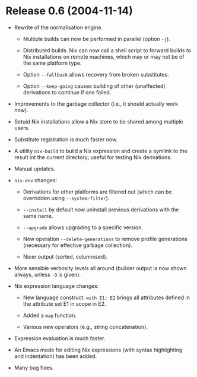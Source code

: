 # Release 0.6 (2004-11-14)

  - Rewrite of the normalisation engine.
    
      - Multiple builds can now be performed in parallel (option `-j`).
    
      - Distributed builds. Nix can now call a shell script to forward
        builds to Nix installations on remote machines, which may or may
        not be of the same platform type.
    
      - Option `--fallback` allows recovery from broken substitutes.
    
      - Option `--keep-going` causes building of other (unaffected)
        derivations to continue if one failed.

  - Improvements to the garbage collector (i.e., it should actually work
    now).

  - Setuid Nix installations allow a Nix store to be shared among
    multiple users.

  - Substitute registration is much faster now.

  - A utility `nix-build` to build a Nix expression and create a symlink
    to the result int the current directory; useful for testing Nix
    derivations.

  - Manual updates.

  - `nix-env` changes:
    
      - Derivations for other platforms are filtered out (which can be
        overridden using `--system-filter`).
    
      - `--install` by default now uninstall previous derivations with
        the same name.
    
      - `--upgrade` allows upgrading to a specific version.
    
      - New operation `--delete-generations` to remove profile
        generations (necessary for effective garbage collection).
    
      - Nicer output (sorted, columnised).

  - More sensible verbosity levels all around (builder output is now
    shown always, unless `-Q` is given).

  - Nix expression language changes:
    
      - New language construct: `with
                                                        E1;
                                                        E2` brings all attributes defined in the attribute set E1 in
        scope in E2.
    
      - Added a `map` function.
    
      - Various new operators (e.g., string concatenation).

  - Expression evaluation is much faster.

  - An Emacs mode for editing Nix expressions (with syntax highlighting
    and indentation) has been added.

  - Many bug fixes.
